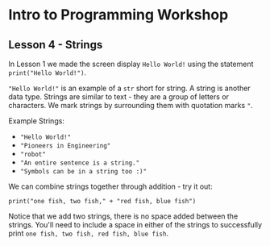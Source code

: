 # Intro to Programming Workshop

## Lesson 4 - Strings

In Lesson 1 we made the screen display `Hello World!` using the statement `print("Hello World!")`. 

`"Hello World!"` is an example of a `str` short for string. A string is another data type. Strings are similar to text - they are a group of letters or characters. We mark strings by surrounding them with quotation marks `"`.

Example Strings:

* `"Hello World!"`
* `"Pioneers in Engineering"`
* `"robot"`
* `"An entire sentence is a string."`
* `"Symbols can be in a string too :)"`

We can combine strings together through addition - try it out:

    print("one fish, two fish," + "red fish, blue fish")

Notice that we add two strings, there is no space added between the strings. You'll need to include a space in either of the strings to successfully print `one fish, two fish, red fish, blue fish`.
